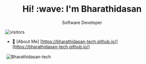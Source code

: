 <h1 align='center'> Hi! :wave: I'm Bharathidasan</h1>
<p align='center'>
Software Developer
</p>



 ![visitors]( [https://visitor-badge.glitch.me/badge?page_id=Bharathidasan-tech.Bharathidasan-tech](https://komarev.com/ghpvc/?username=Bharathidasan-tech&label=Profile%20views&color=0e75b6&style=flat) )
 
 - 📄 [About Me] [https://bharathidasan-tech.github.io/](https://bharathidasan-tech.github.io/)

<p>&nbsp;<img align="center" src="https://github-readme-stats.vercel.app/api?username=Bharathidasan-tech&show_icons=true&locale=en" alt="Bharathidasan-tech" /></p>
